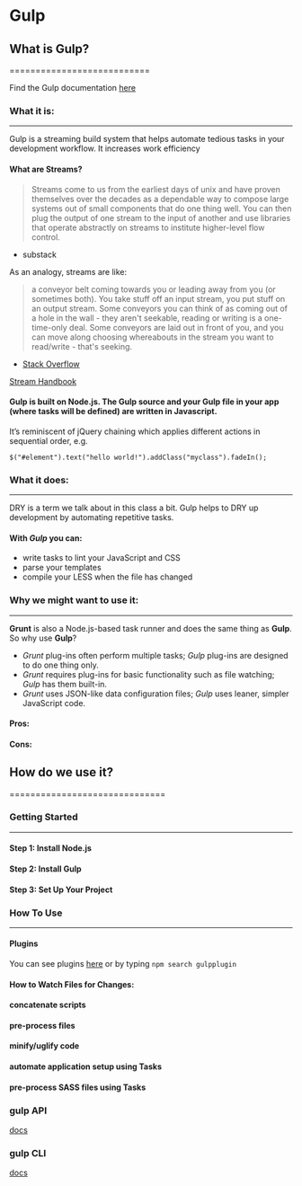 # Gulp 

## What is Gulp?
===========================

Find the Gulp documentation [here](https://github.com/gulpjs/gulp/tree/master/docs)

### What it is:
------------------------------
Gulp is a streaming build system that helps automate tedious tasks in your development workflow. It increases work efficiency 

#### What are Streams?
> Streams come to us from the earliest days of unix and have proven themselves over the decades as a dependable way to compose large systems out of small components that do one thing well. You can then plug the output of one stream to the input of another and use libraries that operate abstractly on streams to institute higher-level flow control.
- substack 

As an analogy, streams are like:
>a conveyor belt coming towards you or leading away from you (or sometimes both). You take stuff off an input stream, you put stuff on an output stream. Some conveyors you can think of as coming out of a hole in the wall - they aren't seekable, reading or writing is a one-time-only deal. Some conveyors are laid out in front of you, and you can move along choosing whereabouts in the stream you want to read/write - that's seeking.
- [Stack Overflow](http://stackoverflow.com/questions/1216380/what-is-a-stream)

[Stream Handbook](https://github.com/substack/stream-handbook)

#### Gulp is built on Node.js. The Gulp source and your Gulp file in your app (where tasks will be defined) are written in Javascript.

It’s reminiscent of jQuery chaining which applies different actions in sequential order, e.g.

```
$("#element").text("hello world!").addClass("myclass").fadeIn();
```

### What it does:
------------------------------

DRY is a term we talk about in this class a bit. Gulp helps to DRY up development by automating repetitive tasks. 

#### With *Gulp* you can:
- write tasks to lint your JavaScript and CSS
- parse your templates
- compile your LESS when the file has changed


### Why we might want to use it:
------------------------------

**Grunt** is also a Node.js-based task runner and does the same thing as **Gulp**. So why use **Gulp**? 

- *Grunt* plug-ins often perform multiple tasks; *Gulp* plug-ins are designed to do one thing only.
- *Grunt* requires plug-ins for basic functionality such as file watching; *Gulp* has them built-in.
- *Grunt* uses JSON-like data configuration files; *Gulp* uses leaner, simpler JavaScript code.

#### Pros:

#### Cons:



## How do we use it?
==============================

### Getting Started
------------------------------
#### Step 1: Install Node.js

#### Step 2: Install Gulp

#### Step 3: Set Up Your Project


### How To Use
------------------------------
#### Plugins
You can see plugins [here](http://gulpjs.com/plugins/) or by typing ```npm search gulpplugin``` 

#### How to Watch Files for Changes:
#### concatenate scripts
#### pre-process files
#### minify/uglify code
#### automate application setup using Tasks
#### pre-process SASS files using Tasks

### gulp API
[docs](https://github.com/gulpjs/gulp/blob/master/docs/API.md)

### gulp CLI
[docs](https://github.com/gulpjs/gulp/blob/master/docs/CLI.md)
